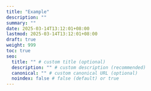 ```yaml
---
title: "Example"
description: ""
summary: ""
date: 2025-03-14T13:12:01+08:00
lastmod: 2025-03-14T13:12:01+08:00
draft: true
weight: 999
toc: true
seo:
  title: "" # custom title (optional)
  description: "" # custom description (recommended)
  canonical: "" # custom canonical URL (optional)
  noindex: false # false (default) or true
---
```

